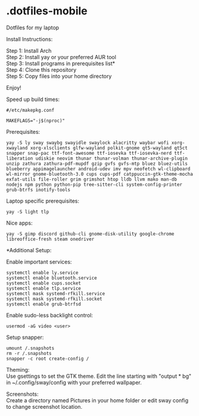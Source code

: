 # .dotfiles-mobile
Dotfiles for my laptop

Install Instructions:

Step 1: Install Arch  
Step 2: Install yay or your preferred AUR tool  
Step 3: Install programs in prerequisites list*  
Step 4: Clone this repository  
Step 5: Copy files into your home directory  

Enjoy!

Speed up build times:
```
#/etc/makepkg.conf

MAKEFLAGS="-j$(nproc)"
```

Prerequisites:
```
yay -S ly sway swaybg swayidle swaylock alacritty waybar wofi xorg-xwayland xorg-xlsclients glfw-wayland polkit-gnome qt5-wayland qt5ct snapper snap-pac ttf-font-awesome ttf-iosevka ttf-iosevka-nerd ttf-liberation udiskie neovim thunar thunar-volman thunar-archive-plugin unzip zathura zathura-pdf-mupdf gzip gvfs gvfs-mtp bluez bluez-utils blueberry appimagelauncher android-udev imv mpv neofetch wl-clipboard wl-mirror gnome-bluetooth-3.0 cups cups-pdf catppuccin-gtk-theme-mocha exfat-utils file-roller grim grimshot htop lldb llvm mako man-db nodejs npm python python-pip tree-sitter-cli system-config-printer grub-btrfs inotify-tools
```

Laptop specific prerequisites:
```
yay -S light tlp
```

Nice apps:
```
yay -S gimp discord github-cli gnome-disk-utility google-chrome libreoffice-fresh steam onedriver
```

*Additional Setup:

Enable important services:
```
systemctl enable ly.service
systemctl enable bluetooth.service
systemctl enable cups.socket
systemctl enable tlp.service
systemctl mask systemd-rfkill.service
systemctl mask systemd-rfkill.socket
systemctl enable grub-btrfsd
```

Enable sudo-less backlight control:
```
usermod -aG video <user>
```

Setup snapper:
```
umount /.snapshots
rm -r /.snapshots
snapper -c root create-config /
```

Theming:  
Use gsettings to set the GTK theme.
Edit the line starting with "output * bg" in ~/.config/sway/config with your preferred wallpaper.

Screenshots:  
Create a directory named Pictures in your home folder or edit sway config to change screenshot location. 
